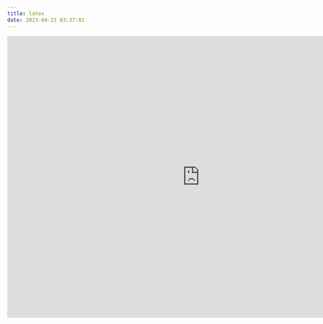 ```yaml
---
title: latex
date: 2023-04-21 03:37:01
---
```


<iframe 
height="654" width="892" src="http://latex.codecogs.com/eqneditor/editor.php" frameborder="0" allowfullscreen="">  
</iframe>  





